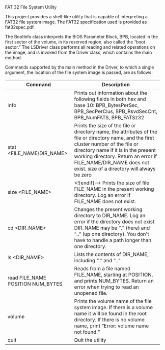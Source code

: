 FAT 32 File System Utility

This project provides a shell-like utility that is capable of interpreting a FAT32 file system image. The FAT32 specification used is provided as fat32spec.pdf.

The BootInfo class interprets the BIOS Parameter Block, BPB, located in the first sector of the volume, in its reserved region, also called the “boot sector.” The LSDriver class performs all reading and related operations on the image, and is invoked from the Driver class, which contains the main method.

Commands supported by the main method in the Driver, to which a single argument, the location of the file system image is passed, are as follows:

|Command|Description  |
|--|--|
|info |Prints out information about the following fields in both hex and base 10: BPB_BytesPerSec, BPB_SecPerClus, BPB_RsvdSecCnt, BPB_NumFATS, BPB_FATSz32 |
|stat <FILE_NAME/DIR_NAME> |Prints the size of the file or directory name, the attributes of the file or directory name, and the first cluster number of the file or directory name if it is in the present working directory.  Return an error if FILE_NAME/DIR_NAME does not exist. size of a directory will always be zero|
|size <FILE_NAME> | <![endif]--> Prints the size of file FILE_NAME in the present working directory. Log an error if FILE_NAME does not exist. |
|cd <DIR_NAME>|Changes the present working directory to DIR_NAME.  Log an error if the directory does not exist.  DIR_NAME may be “.” (here) and “..” (up one directory).  You don't have to handle a path longer than one directory.  |
|ls <DIR_NAME> |Lists the contents of DIR_NAME, including “.” and “..”. |
|read FILE_NAME POSITION NUM_BYTES | Reads from a file named FILE_NAME, starting at POSITION, and prints NUM_BYTES. Return an error when trying to read an unopened file. |
|volume|Prints the volume name of the file system image.  If there is a volume name it will be found in the root directory.  If there is no volume name, print “Error: volume name not found.”|
|quit | Quit the utility|
